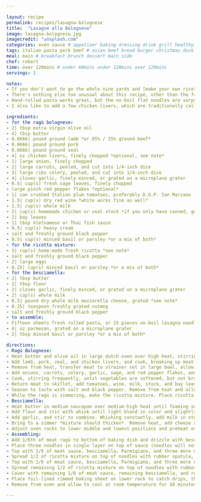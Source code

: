 ```yaml
---

layout: recipe
permalink: recipes/lasagna-bolognese 
title:  "Lasagne alla Bolognese"
image: lasagna-bolognese.jpg 
imagecredit: "unsplash.com" 
categories: oven sauce # appetizer baking dressing drink grill healthyish marinade oven pickling quick raw salad sandwich sauce snack soup
tags: italian pasta pork beef # asian beef bread burger christmas duck french fruit indian italian mexican nuts pasta pork poultry rice seafood thanksgiving vegetarian
meal: main # breakfast brunch dessert main side
chef: robert 
time: over 120mins # under 60mins under 120mins over 120mins
servings: 1

notes:
- If you don't want to go the whole nine yards and [make your own ricotta](https://foodwage.com/recipes/homemade-ricotta), and if you can't find good store-bought ricotta (look for stuff with an ingredient list that contains nothing but milk, some kind of acid or starter, and salt. Avoid any gums or stabilizers), I'd highly suggest using store-bought whole milk cottage cheese in its place.
- There's nothing else too unusual about this recipe, other than the fact that I finish it with a bit of fish sauce in order to up the umami. **Don't worry, it won't taste fishy**. You could get similar results by adding a couple smashed anchovies and a half teaspoon of marmite in with the vegetables in the second step.
- Hand-rolled pasta works great, but the no-boil flat noodles are surprisingly good—almost as good as the real deal, particularly because with a 40 minute cooking time, even with fresh pasta, al dente is not the final goal. The pasta in a good lasagna should be soft, tender, and intensely flavored with the soaked-up liquid from the ragù.
- I also like to add a few chicken livers, which are traditionally called for in Ragù Bolognese intended for special occasions. Frankly, if I'm putting in the time to make a lasagna, whatever occasion it is had best done make itself special.

ingredients:
- for the ragù bolognese:
- 2| tbsp extra virgin olive oil
- 4| tbsp butter
- 0.6666| pound ground lamb *or 85% / 15% ground beef*
- 0.6666| pound ground pork
- 0.6666| pound ground veal
- 4| oz chicken livers, finely chopped *optional, see note*
- 1| large onion, finely chopped
- 2| large carrots, peeled, and cut into 1/4-inch dice
- 3| large ribs celery, peeled, and cut into 1/4-inch dice
- 4| cloves garlic, finely minced, or grated on a microplane grater
- 0.5| cup(s) fresh sage leaves, finely chopped
- large pinch red pepper flakes *optional*
- 1| can crushed Italian plum tomatoes, preferably D.O.P. San Marzano
- 1.5| cup(s) dry red wine *white works fine as well*
- 1.5| cup(s) whole milk
- 2| cup(s) homemade chicken or veal stock *if you only have canned, go for the low-sodium ones*
- 2| bay leaves
- 1| tbsp Vietnamese or Thai fish sauce
- 0.5| cup(s) heavy cream
- salt and freshly ground black pepper
- 0.5| cup(s) minced basil or parsley *or a mix of both*
- for the ricotta mixture:
- 3| cup(s) home-made fresh ricotta *see note*
- salt and freshly ground black pepper
- 2| large eggs
- 0.25| cup(s) minced basil or parsley *or a mix of both*
- for the besciamella:
- 2| tbsp butter
- 2| tbsp flour
- 2| cloves garlic, finely minced, or grated on a microplane grater
- 2| cup(s) whole milk
- 0.5| pound dry whole milk mozzarella cheese, grated *see note*
- 0.25| teaspoon freshly grated nutmeg
- salt and freshly ground black pepper
- to assemble:
- Fifteen sheets fresh rolled pasta, or 15 pieces no-boil lasagna noodles from 1 package *see note*
- 4| oz parmesan, grated on a microplane grater
- 2| tbsp minced basil or parsley *or a mix of both*

directions:
- Ragù Bolognese: 
- Heat butter and olive oil in large dutch oven over high heat, stirring occasionally, until butter has stopped foaming. 
- Add lamb, pork, veal, and chicken livers, and cook, breaking up meat with wooden spoon, until no longer pink, 7-10 minutes. 
- Remove from heat, transfer meat to strainer set in large bowl, allow to drain, then transfer drained liquid back to dutch oven. 
- Add onions, carrots, celery, garlic, sage, and red pepper flakes, and set over medium heat. 
- Cook, stirring frequently, until vegetables are softened, but not browned, about 10 minutes.
- Return meat to skillet, add tomatoes, wine, milk, stock, and bay leaves, and bring to a simmer over high heat. Reduce heat to low, partially cover, and simmer 2 1/2 to 3 hours, stirring occasionally, until liquid is slightly below level of meat, about 2 quarts of sauce total *you may need to add excess stock while cooking if your burner is cooking it too hot*. A layer of fat may form on top during cooking, but do not skim it off. After cooking, remove bay leaves, add fish sauce and heavy cream and simmer until fat is emulsified, about five minutes. 
- Season to taste with salt and black pepper. Remove from heat and allow to cool at room temperature for 30 minutes. Stir in parsley and basil. Bolognese will keep for up to 1 week in fridge, and will improve with time. Reheat until warm before using in lasagna.
- While the ragù is simmering, make the ricotta mixture. Place ricotta in bowl of food processor or stand mixer fitted with whisk attachment and process/mix until smooth. Season to taste with salt and pepper. Add two eggs and minced herbs, and process/mix until incoroporated. Set aside at room temperature until ready to use.
- Besciamella: 
- Heat butter in medium saucepan over medium-high heat until foaming subsides, stirring occasionally, about 1 minute. 
- Add flour and stir with whisk until light blond in color and slightly nutty aroma develops, about 1 minute. 
- Add garlic, and stir to combine. Whisking constantly, add milk in steady stream until fully incorporated. 
- Bring to a simmer *mixture should thicken*. Remove heat, add cheese and nutmeg, and whisk until fully melted. Whisking constantly, return to a simmer, remove from heat, and season to taste with salt and pepper. Set aside until ready to use.
- Adjust oven racks to lower middle and lowest positions and preheat oven to 180°C degrees. Place lasagna noodles in baking dish and cover with hot tap water (or boiled water) and allow to soak for 10 minutes, changing water once during soaking time. Drain in single layer on clean kitchen towels, or paper towels. Cover with second kitchen towel or paper towels and pat dry.
- Assembling: 
- Add 1/6th of meat ragù to bottom of baking dish and drizzle with besciamella. 
- Place three noodles in single layer on top of sauce (noodles will not quite touch each other; this is okay). 
- Top with 1/6 of meat sauce, besciamella, Parmigiano, and three more noodles. 
- Spread 1/2 of ricotta mixture on top of noodles with rubber spatula, top with 1/6 of meat sauce, parmigiano, and three more noodles. 
- Top with 1/6 of meat sauce, besciamella, Parmigiano, and three more noodles. 
- Spread remaining 1/2 of ricotta mixture on top of noodles with rubber spatula, top with 1/6 of meat sauce, Parmigiano, and three more noodles. 
- Cover with remaining 1/6 of meat sauce, remaining besciamella, and remaining Parmigiano. Baking dish should be very full at this point.
- Place foil-lined rimmed baking sheet on lower rack to catch drips, then place lasagna on upper rack and bake until edges are starting to crisp, and top is a bubbly, golden brown, about 45 minutes, rotating half way through baking. 
- Remove from oven and allow to cool at room temperature for 10 minutes. Sprinkle with herbs, and serve.

--- 
```

